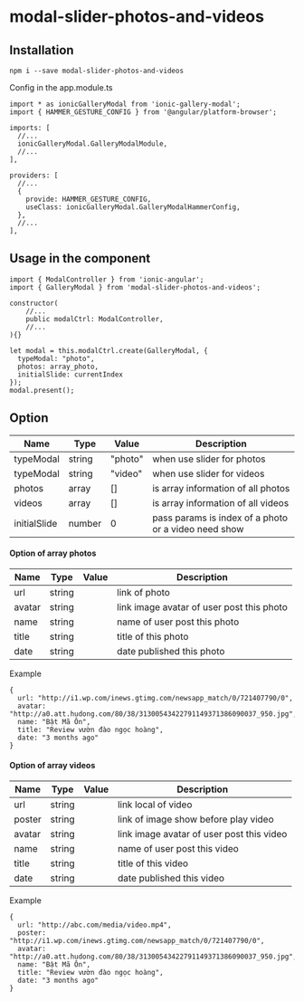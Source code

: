 # modal-slider-photos-and-videos

## Installation
```
npm i --save modal-slider-photos-and-videos
```

Config in the app.module.ts
```
import * as ionicGalleryModal from 'ionic-gallery-modal';
import { HAMMER_GESTURE_CONFIG } from '@angular/platform-browser';

imports: [
  //...
  ionicGalleryModal.GalleryModalModule,
  //...
],

providers: [
  //...
  {
    provide: HAMMER_GESTURE_CONFIG,
    useClass: ionicGalleryModal.GalleryModalHammerConfig,
  },
  //...
],
```

## Usage in the component
```
import { ModalController } from 'ionic-angular';
import { GalleryModal } from 'modal-slider-photos-and-videos';

constructor(
    //...
    public modalCtrl: ModalController,
    //...
){}

let modal = this.modalCtrl.create(GalleryModal, {
  typeModal: "photo",
  photos: array_photo,
  initialSlide: currentIndex
});
modal.present();
```

## Option
| Name | Type | Value | Description |
|------|------|-------|-------------|
| typeModal | string | "photo" | when use slider for photos |
| typeModal | string | "video" | when use slider for videos |
| photos | array | [] | is array information of all photos |
| videos | array | [] | is array information of all videos |
| initialSlide | number | 0 | pass params is index of a photo or a video need show |



#### Option of array photos
| Name | Type | Value | Description |
|------|------|-------|-------------|
| url | string |  | link of photo |
| avatar | string |  | link image avatar of user post this photo |
| name | string |  | name of user post this photo |
| title | string |  | title of this photo |
| date | string |  | date published this photo |

Example
```
{
  url: "http://i1.wp.com/inews.gtimg.com/newsapp_match/0/721407790/0",
  avatar: "http://a0.att.hudong.com/80/38/31300543422791149371386090037_950.jpg",
  name: "Bật Mã Ôn",
  title: "Review vườn đào ngọc hoàng",
  date: "3 months ago"
}
```


#### Option of array videos
| Name | Type | Value | Description |
|------|------|-------|-------------|
| url | string |  | link local of video |
| poster | string |  | link of image show before play video |
| avatar | string |  | link image avatar of user post this video |
| name | string |  | name of user post this video |
| title | string |  | title of this video |
| date | string |  | date published this video |

Example
```
{
  url: "http://abc.com/media/video.mp4",
  poster: "http://i1.wp.com/inews.gtimg.com/newsapp_match/0/721407790/0",
  avatar: "http://a0.att.hudong.com/80/38/31300543422791149371386090037_950.jpg",
  name: "Bật Mã Ôn",
  title: "Review vườn đào ngọc hoàng",
  date: "3 months ago"
}
```

